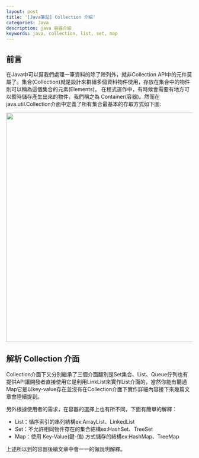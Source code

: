 ```yaml
---
layout: post
title: '[Java筆記] Collection 介紹'
categories: Java
description: java 容器介紹
keywords: java, collection, list, set, map
---
```


## 前言
在Java中可以幫我們處理一筆資料的除了陣列外，就非Collection API中的元件莫屬了。集合(Collection)就是設計來群組多個資料物件使用，存放在集合中的物件則可以稱為這個集合的元素(Elements)。
在程式運作中，有時候會需要有地方可以暫時儲存產生出來的物件，我們稱之為 Container(容器)。然而在java.util.Collection介面中定義了所有集合最基本的存取方式如下圖:

<img src="https://4.bp.blogspot.com/-_KrKx7Va-aE/WETl0TU49iI/AAAAAAAAApA/zCTijC7nZUIhP1YbS_BKoUn-IN7oYQGeACLcB/s1600/java-collection.jpg" width="620">

## 解析 Collection 介面

Collection介面下又分別繼承了三個介面翻別是Set集合、List、Queue佇列也有提供API讓開發者直接使用它是利用LinkList來實作List介面的，當然你能有聽過Map它是以key-value存在並沒有在Collection介面下實作詳細內容接下來幾篇文章會陸續提到。

另外根據使用者的需求，在容器的選擇上也有所不同，下面有簡單的解釋：
- List：循序索引的串列結構ex:ArrayList、LinkedList
- Set：不允許相同物件存在的集合結構ex:HashSet、TreeSet
- Map：使用 Key-Value(鍵-值) 方式儲存的結構ex:HashMap、TreeMap


上述所以到的容器後續文章中會一一的做說明解釋。